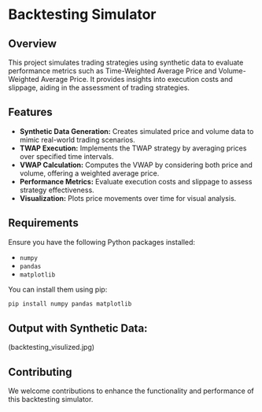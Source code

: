 # Backtesting Simulator

## Overview

This project simulates trading strategies using synthetic data to evaluate performance metrics such as Time-Weighted Average Price and Volume-Weighted Average Price. It provides insights into execution costs and slippage, aiding in the assessment of trading strategies.

## Features

- **Synthetic Data Generation:** Creates simulated price and volume data to mimic real-world trading scenarios.
- **TWAP Execution:** Implements the TWAP strategy by averaging prices over specified time intervals.
- **VWAP Calculation:** Computes the VWAP by considering both price and volume, offering a weighted average price.
- **Performance Metrics:** Evaluate execution costs and slippage to assess strategy effectiveness.
- **Visualization:** Plots price movements over time for visual analysis.

## Requirements

Ensure you have the following Python packages installed:

- `numpy`
- `pandas`
- `matplotlib`

You can install them using pip:

```bash
pip install numpy pandas matplotlib
```
## Output with Synthetic Data:
(backtesting_visulized.jpg)

## Contributing
We welcome contributions to enhance the functionality and performance of this backtesting simulator.
